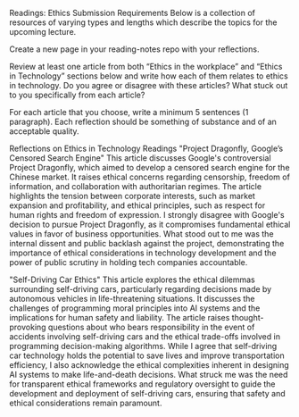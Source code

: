 Readings: Ethics
Submission Requirements
Below is a collection of resources of varying types and lengths which describe the topics for the upcoming lecture.

Create a new page in your reading-notes repo with your reflections.

Review at least one article from both “Ethics in the workplace” and “Ethics in Technology” sections below and write how each of them relates to ethics in technology. Do you agree or disagree with these articles? What stuck out to you specifically from each article?

For each article that you choose, write a minimum 5 sentences (1 paragraph). Each reflection should be something of substance and of an acceptable quality.


Reflections on Ethics in Technology Readings
"Project Dragonfly, Google’s Censored Search Engine"
This article discusses Google's controversial Project Dragonfly, which aimed to develop a censored search engine for the Chinese market. It raises ethical concerns regarding censorship, freedom of information, and collaboration with authoritarian regimes. The article highlights the tension between corporate interests, such as market expansion and profitability, and ethical principles, such as respect for human rights and freedom of expression. I strongly disagree with Google's decision to pursue Project Dragonfly, as it compromises fundamental ethical values in favor of business opportunities. What stood out to me was the internal dissent and public backlash against the project, demonstrating the importance of ethical considerations in technology development and the power of public scrutiny in holding tech companies accountable.

"Self-Driving Car Ethics"
This article explores the ethical dilemmas surrounding self-driving cars, particularly regarding decisions made by autonomous vehicles in life-threatening situations. It discusses the challenges of programming moral principles into AI systems and the implications for human safety and liability. The article raises thought-provoking questions about who bears responsibility in the event of accidents involving self-driving cars and the ethical trade-offs involved in programming decision-making algorithms. While I agree that self-driving car technology holds the potential to save lives and improve transportation efficiency, I also acknowledge the ethical complexities inherent in designing AI systems to make life-and-death decisions. What struck me was the need for transparent ethical frameworks and regulatory oversight to guide the development and deployment of self-driving cars, ensuring that safety and ethical considerations remain paramount.